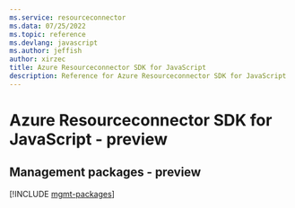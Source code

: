 ```yaml
---
ms.service: resourceconnector
ms.data: 07/25/2022
ms.topic: reference
ms.devlang: javascript
ms.author: jeffish
author: xirzec
title: Azure Resourceconnector SDK for JavaScript
description: Reference for Azure Resourceconnector SDK for JavaScript
---
```

# Azure Resourceconnector SDK for JavaScript - preview

## Management packages - preview
[!INCLUDE [mgmt-packages](resourceconnector-mgmt-index.md)]